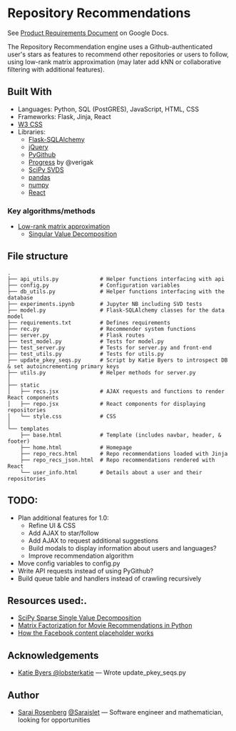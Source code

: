 # Repository Recommendations

See [Product Requirements Document](https://docs.google.com/document/d/1Y0B8MoOj3lp8YS9QbsYC92vsY3Bjg_gF1gXMOUPOnRw) on Google Docs.

The Repository Recommendation engine uses a Github-authenticated user's stars as features to recommend other repositories or users to follow, using low-rank matrix approximation (may later add kNN or collaborative filtering with additional features).

## Built With
* Languages: Python, SQL (PostGRES), JavaScript, HTML, CSS
* Frameworks: Flask, Jinja, React
* [W3 CSS](https://www.w3schools.com/w3css/)
* Libraries:
  * [Flask-SQLAlchemy](http://flask-sqlalchemy.pocoo.org/)
  * [jQuery](https://jquery.com/)
  * [PyGithub](http://pygithub.readthedocs.io)
  * [Progress](https://github.com/verigak/progress/) by @verigak
  * [SciPy SVDS](https://docs.scipy.org/doc/scipy/reference/generated/scipy.sparse.linalg.svds.html)
  * [pandas](https://pandas.pydata.org/)
  * [numpy](http://www.numpy.org/)
  * [React](https://reactjs.org/)

### Key algorithms/methods
* [Low-rank matrix approximation](https://en.wikipedia.org/wiki/Low-rank_matrix_approximations)
  * [Singular Value Decomposition](https://en.wikipedia.org/wiki/Singular-value_decomposition)

## File structure

    .
    ├── api_utils.py             # Helper functions interfacing with api
    ├── config.py                # Configuration variables
    ├── db_utils.py              # Helper functions interfacing with the database
    ├── experiments.ipynb        # Jupyter NB including SVD tests
    ├── model.py                 # Flask-SQLAlchemy classes for the data model
    ├── requirements.txt         # Defines requirements
    ├── rec.py                   # Recommender system functions
    ├── server.py                # Flask routes
    ├── test_model.py            # Tests for model.py
    ├── test_server.py           # Tests for server.py and front-end
    ├── test_utils.py            # Tests for utils.py
    ├── update_pkey_seqs.py      # Script by Katie Byers to introspect DB & set autoincrementing primary keys
    ├── utils.py                 # Helper methods for server.py
    │
    ├── static
    │   ├── recs.jsx             # AJAX requests and functions to render React components
    │   ├── repo.jsx             # React components for displaying repositories
    │   └── style.css            # CSS
    │
    └── templates
        ├── base.html            # Template (includes navbar, header, & footer)
        ├── home.html            # Homepage
        ├── repo_recs.html       # Repo recommendations loaded with Jinja
        ├── repo_recs_json.html  # Repo recommendations rendered with React 
        └── user_info.html       # Details about a user and their repositories

## TODO:
* Plan additional features for 1.0:
  * Refine UI & CSS
  * Add AJAX to star/follow
  * Add AJAX to request additional suggestions
  * Build modals to display information about users and languages?
  * Improve recommendation algorithm
* Move config variables to config.py
* Write API requests instead of using PyGithub?
* Build queue table and handlers instead of crawling recursively

## Resources used:.
* [SciPy Sparse Single Value Decomposition](http://scipy.github.io/devdocs/generated/scipy.sparse.linalg.svds.html#scipy.sparse.linalg.svds)
* [Matrix Factorization for Movie Recommendations in Python](https://beckernick.github.io/matrix-factorization-recommender/)
* [How the Facebook content placeholder works](https://cloudcannon.com/deconstructions/2014/11/15/facebook-content-placeholder-deconstruction.html)

## Acknowledgements
* [Katie Byers @lobsterkatie](https://github.com/lobsterkatie) — Wrote update_pkey_seqs.py

## Author
* [Sarai Rosenberg](https://sar.ai) [@Saraislet](https://github.com/Saraislet) — Software engineer and mathematician, looking for opportunities
